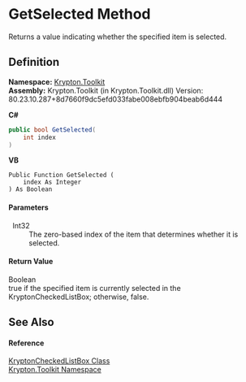 # GetSelected Method


Returns a value indicating whether the specified item is selected.



## Definition
**Namespace:** <a href="79d2eac2-21f4-54ff-7552-b20c33c30600.md">Krypton.Toolkit</a>  
**Assembly:** Krypton.Toolkit (in Krypton.Toolkit.dll) Version: 80.23.10.287+8d7660f9dc5efd033fabe008ebfb904beab6d444

**C#**
``` C#
public bool GetSelected(
	int index
)
```
**VB**
``` VB
Public Function GetSelected ( 
	index As Integer
) As Boolean
```



#### Parameters
<dl><dt>  Int32</dt><dd>The zero-based index of the item that determines whether it is selected.</dd></dl>

#### Return Value
Boolean  
true if the specified item is currently selected in the KryptonCheckedListBox; otherwise, false.

## See Also


#### Reference
<a href="168333b8-00c5-8b39-508d-ad55c6d9dd48.md">KryptonCheckedListBox Class</a>  
<a href="79d2eac2-21f4-54ff-7552-b20c33c30600.md">Krypton.Toolkit Namespace</a>  

